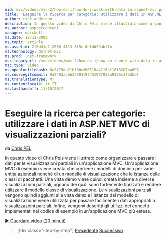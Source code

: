 ```yaml
---
uid: mvc/videos/mvc-2/how-do-i/how-do-i-work-with-data-in-aspnet-mvc-partial-views
title: 'Eseguire la ricerca per categorie: utilizzare i dati in ASP.NET MVC di visualizzazioni parziali? | Microsoft Docs'
author: rick-anderson
description: In questo video di Chris Pels viene illustrato come organizzare e passare i dati per le visualizzazioni parziali in un'applicazione MVC. Un'applicazione MVC di esempio viene creata che contiene il dominio...
ms.author: aspnetcontent
manager: wpickett
ms.date: 12/11/2009
ms.topic: article
ms.assetid: 2f0d41d2-2860-4113-8f5e-0efdd29abf7b
ms.technology: dotnet-mvc
ms.prod: .net-framework
msc.legacyurl: /mvc/videos/mvc-2/how-do-i/how-do-i-work-with-data-in-aspnet-mvc-partial-views
msc.type: video
ms.openlocfilehash: 8c8f79de21b188e958518a47f6cf18f8207ba695
ms.sourcegitcommit: 9a9483aceb34591c97451997036a9120c3fe2baf
ms.translationtype: MT
ms.contentlocale: it-IT
ms.lasthandoff: 11/10/2017
---
```

<a name="how-do-i-work-with-data-in-aspnet-mvc-partial-views"></a>Eseguire la ricerca per categorie: utilizzare i dati in ASP.NET MVC di visualizzazioni parziali?
====================
da [Chris PEL](https://twitter.com/chrispels)

In questo video di Chris Pels viene illustrato come organizzare e passare i dati per le visualizzazioni parziali in un'applicazione MVC. Un'applicazione MVC di esempio viene creata che contiene i modelli di dominio per varie entità aziendali nonché di un modello di visualizzazione che le istanze delle classi di pacchetti. Una vista demo viene quindi creata insieme a diverse visualizzazioni parziali, ognuno dei quali sono fortemente tipizzati e rendere utilizzare il modello classe di visualizzazione. Le visualizzazioni parziali vengono quindi aggiunti alla vista demo e l'istanza del modello di visualizzazione viene utilizzata per passare facilmente i dati appropriati a visualizzazioni parziali. Infine, vengono descritti gli utilizzi dei concetti implementati nel codice di esempio in un'applicazione MVC più estesa.

[&#9654; Guardare video (20 minuti)](https://channel9.msdn.com/Blogs/ASP-NET-Site-Videos/how-do-i-work-with-data-in-aspnet-mvc-partial-views)

>[!div class="step-by-step"]
[Precedente](how-do-i-return-json-formatted-data-for-an-ajax-call-in-an-aspnet-mvc-web-application.md)
[Successivo](how-do-i-implement-view-models-to-manage-data-for-aspnet-mvc-views.md)

